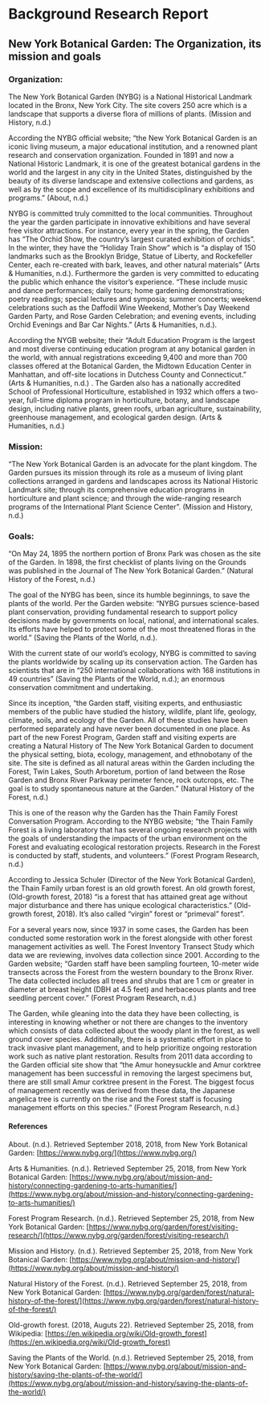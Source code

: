# Background Research Report ## New York Botanical Garden: The Organization, its mission and goals### Organization:The New York Botanical Garden (NYBG) is a National Historical Landmark located in the Bronx, New York City. The site covers 250 acre which is a landscape that supports a diverse flora of millions of plants. (Mission and History, n.d.)According the NYBG official website; “the New York Botanical Garden is an iconic living museum, a major educational institution, and a renowned plant research and conservation organization. Founded in 1891 and now a National Historic Landmark, it is one of the greatest botanical gardens in the world and the largest in any city in the United States, distinguished by the beauty of its diverse landscape and extensive collections and gardens, as well as by the scope and excellence of its multidisciplinary exhibitions and programs.” (About, n.d.)NYBG is committed truly committed to the local communities. Throughout the year the garden participate in innovative exhibitions and have several free visitor attractions.  For instance, every year in the spring, the Garden  has  “The Orchid Show, the country’s largest curated exhibition of orchids”. In the winter, they have the “Holiday Train Show” which is “a display of 150 landmarks such as the Brooklyn Bridge, Statue of Liberty, and Rockefeller Center, each re-created with bark, leaves, and other natural materials” (Arts & Humanities, n.d.).  Furthermore the garden is very committed to educating the public which enhance the visitor’s experience. “These include music and dance performances; daily tours; home gardening demonstrations; poetry readings; special lectures and symposia; summer concerts; weekend celebrations such as the Daffodil Wine Weekend, Mother’s Day Weekend Garden Party, and Rose Garden Celebration; and evening events, including Orchid Evenings and Bar Car Nights.” (Arts & Humanities, n.d.).According the NYGB website; their “Adult Education Program is the largest and most diverse continuing education program at any botanical garden in the world, with annual registrations exceeding 9,400 and more than 700 classes offered at the Botanical Garden, the Midtown Education Center in Manhattan, and off-site locations in Dutchess County and Connecticut.” (Arts & Humanities, n.d.) . The Garden also has a nationally accredited School of Professional Horticulture, established in 1932 which offers a two-year, full-time diploma program in horticulture, botany, and landscape design, including native plants, green roofs, urban agriculture, sustainability, greenhouse management, and ecological garden design. (Arts & Humanities, n.d.)  ### Mission: “The New York Botanical Garden is an advocate for the plant kingdom. The Garden pursues its mission through its role as a museum of living plant collections arranged in gardens and landscapes across its National Historic Landmark site; through its comprehensive education programs in horticulture and plant science; and through the wide-ranging research programs of the International Plant Science Center”. (Mission and History, n.d.)### Goals:  “On May 24, 1895 the northern portion of Bronx Park was chosen as the site of the Garden. In 1898, the first checklist of plants living on the Grounds was published in the Journal of The New York Botanical Garden.” (Natural History of the Forest, n.d.)The goal of the NYBG has been, since its humble beginnings, to save the plants of the world. Per the Garden website: “NYBG pursues science-based plant conservation, providing fundamental research to support policy decisions made by governments on local, national, and international scales. Its efforts have helped to protect some of the most threatened floras in the world.” (Saving the Plants of the World, n.d.). With the current state of our world’s ecology, NYBG is committed to saving the plants worldwide by scaling up its conservation action. The Garden has scientists that are in “250 international collaborations with 168 institutions in 49 countries” (Saving the Plants of the World, n.d.); an enormous conservation commitment and undertaking. Since its inception, “the Garden staff, visiting experts, and enthusiastic members of the public have studied the history, wildlife, plant life, geology, climate, soils, and ecology of the Garden. All of these studies have been performed separately and have never been documented in one place. As part of the new Forest Program, Garden staff and visiting experts are creating a Natural History of The New York Botanical Garden to document the physical setting, biota, ecology, management, and ethnobotany of the site. The site is defined as all natural areas within the Garden including the Forest, Twin Lakes, South Arboretum, portion of land between the Rose Garden and Bronx River Parkway perimeter fence, rock outcrops, etc. The goal is to study spontaneous nature at the Garden.” (Natural History of the Forest, n.d.)This is one of the reason why the Garden has the Thain Family Forest Conversation Program. According to the NYBG website; “the Thain Family Forest is a living laboratory that has several ongoing research projects with the goals of understanding the impacts of the urban environment on the Forest and evaluating ecological restoration projects. Research in the Forest is conducted by staff, students, and volunteers.” (Forest Program Research, n.d.)According to Jessica Schuler (Director of the New York Botanical Garden), the Thain Family urban forest is an old growth forest. An old growth forest, (Old-growth forest, 2018) “is a forest that has attained great age without major disturbance and there has unique ecological characteristics.” (Old-growth forest, 2018). It’s also called “virgin” forest or “primeval” forest”. For a several years now, since 1937 in some cases, the Garden has been conducted some restoration work in the forest alongside with other forest management activities as well. The Forest Inventory Transect Study which data we are reviewing, involves data collection since 2001. According to the Garden website; “Garden staff have been sampling fourteen, 10-meter wide transects across the Forest from the western boundary to the Bronx River. The data collected includes all trees and shrubs that are 1 cm or greater in diameter at breast height (DBH at 4.5 feet) and herbaceous plants and tree seedling percent cover.” (Forest Program Research, n.d.)The Garden, while gleaning into the data they have been collecting, is interesting in knowing whether or not there are changes to the inventory which consists of data collected about the woody plant in the forest, as well ground cover species. Additionally, there is a systematic effort in place to track invasive plant management, and to help prioritize ongoing restoration work such as native plant restoration. Results from 2011 data according to the Garden official site show that “the Amur honeysuckle and Amur corktree management has been successful in removing the largest specimens but, there are still small Amur corktree present in the Forest. The biggest focus of management recently was derived from these data, the Japanese angelica tree is currently on the rise and the Forest staff is focusing management efforts on this species.” (Forest Program Research, n.d.)#### ReferencesAbout. (n.d.). Retrieved September 2018, 2018, from New York Botanical Garden: [https://www.nybg.org/](https://www.nybg.org/)Arts & Humanities. (n.d.). Retrieved September 25, 2018, from New York Botanical Garden: [https://www.nybg.org/about/mission-and-history/connecting-gardening-to-arts-humanities/](https://www.nybg.org/about/mission-and-history/connecting-gardening-to-arts-humanities/)Forest Program Research. (n.d.). Retrieved September 25, 2018, from New York Botanical Garden: [https://www.nybg.org/garden/forest/visiting-research/](https://www.nybg.org/garden/forest/visiting-research/)Mission and History. (n.d.). Retrieved September 25, 2018, from New York Botanical Garden: [https://www.nybg.org/about/mission-and-history/](https://www.nybg.org/about/mission-and-history/)Natural History of the Forest. (n.d.). Retrieved September 25, 2018, from New York Botanical Garden: [https://www.nybg.org/garden/forest/natural-history-of-the-forest/](https://www.nybg.org/garden/forest/natural-history-of-the-forest/)Old-growth forest. (2018, Auguts 22). Retrieved September 25, 2018, from Wikipedia: [https://en.wikipedia.org/wiki/Old-growth_forest](https://en.wikipedia.org/wiki/Old-growth_forest)Saving the Plants of the World. (n.d.). Retrieved September 25, 2018, from New York Botanical Garden: [https://www.nybg.org/about/mission-and-history/saving-the-plants-of-the-world/](https://www.nybg.org/about/mission-and-history/saving-the-plants-of-the-world/)